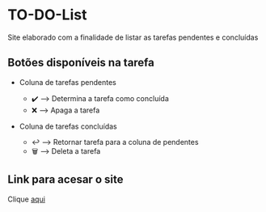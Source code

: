 # TO-DO-List

Site elaborado com a finalidade de listar as tarefas pendentes e concluídas

## Botões disponíveis na tarefa 

- Coluna de tarefas pendentes
    - ✔️ --> Determina a tarefa como concluída
    - ❌ --> Apaga a tarefa

- Coluna de tarefas concluídas
    - ↩️ --> Retornar tarefa para a coluna de pendentes
    - 🗑️ --> Deleta a tarefa 

## Link para acesar o site

Clique [aqui](https://julia-bindi.github.io/TO-DO-List/)